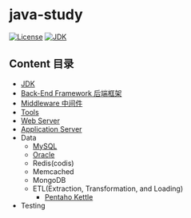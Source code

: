 # java-study

[![License](https://img.shields.io/badge/License-MIT-blue.svg)](LICENSE)
[![JDK](https://img.shields.io/badge/JDK-8u152-brightgreen.svg)](README.md)

## Content 目录

- [JDK](jdk/README.md)
- [Back-End Framework 后端框架](framework-BE/README.md)
- [Middleware 中间件](middleware/READEME.md)
- [Tools](tools/README.md)
- [Web Server](server-web/README.md)
- [Application Server](server-app/README.md)
- Data
  - [MySQL](https://github.com/shawn0915/mysql-study)
  - [Oracle](https://github.com/shawn0915/oracle-study)
  - Redis(codis)
  - Memcached
  - MongoDB
  - ETL(Extraction, Transformation, and Loading)
    - [Pentaho Kettle](https://github.com/pentaho/pentaho-kettle)
- Testing